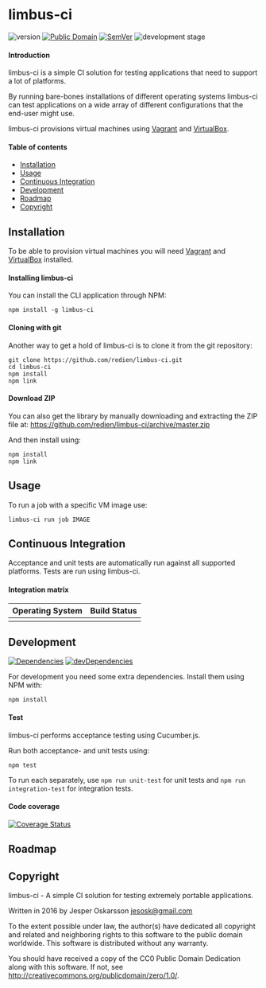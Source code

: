 # limbus-ci
![version](http://img.shields.io/badge/version-0.1.0-blue.svg) [![Public Domain](http://img.shields.io/badge/public%20domain%3F-yes-blue.svg)](http://creativecommons.org/publicdomain/zero/1.0/) [![SemVer](http://img.shields.io/badge/SemVer-2.0.0-blue.svg)](http://semver.org/spec/v2.0.0.html) ![development stage](http://img.shields.io/badge/development%20stage-alpha-orange.svg)

#### Introduction

limbus-ci is a simple CI solution for testing applications that need to support a lot of platforms.

By running bare-bones installations of different operating systems limbus-ci can test applications on a wide array of different configurations that the end-user might use.

limbus-ci provisions virtual machines using [Vagrant](https://www.vagrantup.com) and [VirtualBox](https://www.virtualbox.org/).

#### Table of contents
* [Installation](#installation)
* [Usage](#usage)
* [Continuous Integration](#continuous-integration)
* [Development](#development)
* [Roadmap](#roadmap)
* [Copyright](#copyright)

<a name="installation"></a>
## Installation
To be able to provision virtual machines you will need [Vagrant](https://www.vagrantup.com) and [VirtualBox](https://www.virtualbox.org/) installed.

#### Installing limbus-ci
You can install the CLI application through NPM:
```
npm install -g limbus-ci
```

#### Cloning with git
Another way to get a hold of limbus-ci is to clone it from the git repository:

```
git clone https://github.com/redien/limbus-ci.git
cd limbus-ci
npm install
npm link
```

#### Download ZIP
You can also get the library by manually downloading and extracting the ZIP file at: https://github.com/redien/limbus-ci/archive/master.zip

And then install using:
```
npm install
npm link
```

<a name="usage"></a>
## Usage

To run a job with a specific VM image use:
```
limbus-ci run job IMAGE
```

<a name="continuous-integration"></a>
## Continuous Integration
Acceptance and unit tests are automatically run against all supported platforms.
Tests are run using limbus-ci.

#### Integration matrix
| Operating System | Build Status |
| :--------------- | :----------: |
|||

<a name="development"></a>
## Development
[![Dependencies](https://david-dm.org/redien/limbus-ci.svg)](https://david-dm.org/redien/limbus-ci) [![devDependencies](https://david-dm.org/redien/limbus-ci/dev-status.svg)](https://david-dm.org/redien/limbus-ci#info=devDependencies)

For development you need some extra dependencies. Install them using NPM with:

```
npm install
```

#### Test
limbus-ci performs acceptance testing using Cucumber.js.

Run both acceptance- and unit tests using:
```
npm test
```

To run each separately, use `npm run unit-test` for unit tests and `npm run integration-test` for integration tests.

#### Code coverage
[![Coverage Status](https://img.shields.io/coveralls/redien/limbus-ci.svg)](https://coveralls.io/r/redien/limbus-ci?branch=master)

<a name="roadmap"></a>
## Roadmap

<a name="copyright"></a>
## Copyright
limbus-ci - A simple CI solution for testing extremely portable applications.

Written in 2016 by Jesper Oskarsson jesosk@gmail.com

To the extent possible under law, the author(s) have dedicated all copyright
and related and neighboring rights to this software to the public domain worldwide.
This software is distributed without any warranty.

You should have received a copy of the CC0 Public Domain Dedication along with this software.
If not, see <http://creativecommons.org/publicdomain/zero/1.0/>.
